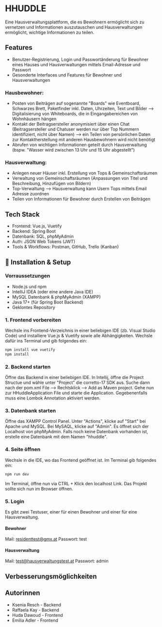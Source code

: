 # HHUDDLE 

Eine Hausverwaltungsplattform, die es Bewohnern ermöglicht sich zu vernetzen und Informationen auszutauschen und Hausverwaltungen ermöglicht, wichtige Informationen zu teilen. 

## Features 
- Benutzer-Registrierung, Login und Passwortänderung für Bewohner eines Hauses und Hausverwaltungen mittels Email-Adresse und Passwort 
- Gesonderte Interfaces und Features für Bewohner und Hausverwaltungen 

### Hausbewohner: 
- Posten von Beiträgen auf sogenannte "Boards" wie Eventboard, Schwarzes Brett, Paketfinder inkl. Daten, Uhrzeiten, Text und Bilder --> Digitalisierung von Whiteboards, die in Eingangabereichen von Wohnhäusern hängen
- Kontakt der Beitragsersteller anonymisiert über einen Chat (Beitragsersteller und Chatuser werden nur über Top Nummern identifiziert, nicht über Namen) --> ein Teilen von persönlichen Daten zur Kontaktherstellung mit anderen Hausbewohnern wird nicht benötigt 
- Abrufen von wichtigen Informationen geteilt durch Hausverwaltung (bspw. "Wasser wird zwischen 13 Uhr und 15 Uhr abgestellt")

### Hausverwaltung: 
- Anlegen neuer Häuser inkl. Erstellung von Tops & Gemeinschaftsräumen
- Verwaltung von Gemeinschaftsräumen (Anpassungen von Titel und Beschreibung, Hinzufügen von Bildern) 
- Top-Verwaltung --> Hausverwaltung kann Usern Tops mittels Email Adresse zuordnen
- Teilen von Informationen für Bewohner durch Erstellen von Beiträgen 



## Tech Stack

- Frontend: Vue.js, Vuetify 
- Backend: Spring Boot
- Datenbank: SQL, phpMyAdmin
- Auth: JSON Web Tokens (JWT)
- Tools & Workflows: Postman, GitHub, Trello (Kanban)

## 🚀 Installation & Setup



### Vorraussetzungen 

- Node.js und npm
- IntelliJ IDEA (oder eine andere Java IDE)
- MySQL Datenbank & phpMyAdmin (XAMPP)
- Java 17+ (für Spring Boot Backend)
- Geklontes Repository 

### 1. Frontend vorbereiten

Wechsle ins Frontend-Verzeichnis in einer beliebigen IDE (zb. Visual Studio Code) und installiere Vue.js & Vuetify sowie alle Abhängigkeiten. Wechsle dafür ins Terminal und gib folgendes ein: 

```bash
npm install vue vuetify
npm install
```


### 2. Backend starten 

Öffne das Backend in einer beliebigen IDE. In Intellij, öffne die Project Structue und wähle unter "Project" die corretto-17 SDK aus. Suche dann nach der pom.xml File --> Rechtsklick --> Add as Maven project. Gehe nun zur HHuddleApplication File und starte die Application. Gegebenenfalls muss eine Lombok Annotation aktiviert werden. 

### 3. Datenbank starten

Öffne das XAMPP Control Panel. Unter "Actions", klicke auf "Start" bei Apache und MySQL. Bei MySAQL, klicke auf "Admin". Es öffnet sich der Localhost von phpMyAdmin. Falls noch keine Datenbank vorhanden ist, erstelle eine Datenbank mit dem Namen "hhuddle". 

### 4. Seite öffnen 

Wechsle in die IDE, wo das Frontend geöffnet ist. Im Terminal gib folgendes ein: 

```bash
npm run dev
```
Im Terminal, öffne nun via CTRL + Klick den localhost Link. Das Projekt sollte sich nun im Browser öffnen. 

### 5. Login 

Es gibt zwei Testuser, einer für einen Bewohner und einer für eine Hausverwaltung.

#### Bewohner
Mail: residenttest@gmx.at
Passwort: test 

#### Hausverwaltung
Mail: test@hausverwaltungstest.at
Passwort: admin


## Verbesserungsmöglichkeiten




## Autorinnen
- Ksenia Resch - Backend
- Raffaela Kay - Backend
- Huda Dawoud - Frontend 
- Emilia Adler - Frontend
